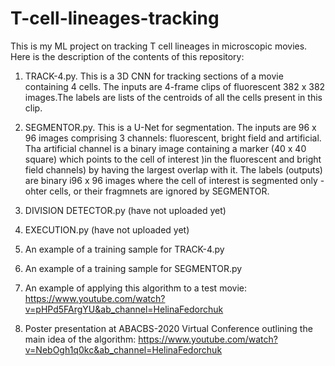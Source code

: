 # T-cell-lineages-tracking
This is my ML project on tracking T cell lineages in microscopic movies. Here is the description of the contents of this repository:
1. TRACK-4.py. This is a 3D CNN for tracking sections of a movie containing 4 cells. The inputs are 4-frame clips of fluorescent 382 x 382 images.The labels are lists of the centroids of all the cells present in this clip.
2. SEGMENTOR.py. This is a U-Net for segmentation. The inputs are 96 x 96 images comprising 3 channels: fluorescent, bright field and artificial. Tha artificial channel is a binary image containing a marker (40 x 40 square) which points to the cell of interest )in the fluorescent and bright field channels) by having the largest overlap with it. The labels (outputs) are binary i96 x 96 images where the cell of interest is segmented only - ohter cells, or their fragmnets are ignored by SEGMENTOR.  
3. DIVISION DETECTOR.py (have not uploaded yet)
4. EXECUTION.py (have not uploaded yet)


5. An example of a training sample for TRACK-4.py 
6. An example of a training sample for SEGMENTOR.py



7. An example of applying this algorithm to a test movie:
https://www.youtube.com/watch?v=pHPd5FArgYU&ab_channel=HelinaFedorchuk


8. Poster presentation at ABACBS-2020 Virtual Conference outlining the main idea of the algorithm: 
https://www.youtube.com/watch?v=NebOgh1q0kc&ab_channel=HelinaFedorchuk





